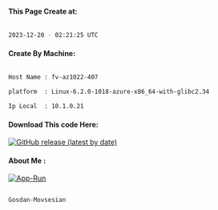 
   
#### This Page Create at:

```bash

2023-12-20 - 02:21:25 UTC

```

#### Create By Machine:

```bash

Host Name : fv-az1022-407

platform  : Linux-6.2.0-1018-azure-x86_64-with-glibc2.34

Ip Local  : 10.1.0.21

```
#### Download This code Here:

[![GitHub release (latest by date)](https://img.shields.io/github/v/release/Gosdan-Movsesian/Gosdan?style=for-the-badge&label=Download)](https://github.com/Gosdan-Movsesian/Gosdan/releases) 

</p> 

#### About Me :

[![App-Run](https://github.com/Gosdan-Movsesian/Gosdan/actions/workflows/App-Run.yml/badge.svg)](https://github.com/Gosdan-Movsesian/Gosdan/actions/workflows/App-Run.yml)

```bash

Gosdan-Movsesian

```

